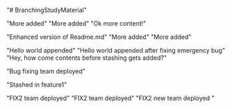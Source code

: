 "# BranchingStudyMaterial" 

"More added" 
"More added" 
"Ok more content!" 


"Enhanced version of Readme.md" 
"More added" 
"More added" 


"Hello world appended" 
"Hello world appended after fixing emergency bug" 
"Hey, how come contents before stashing gets added?" 


"Bug fixing team deployed" 

"Stashed in feature1" 


"FIX2 team deployed" 
"FIX2 team deployed" 
"FIX2 new team deployed " 

